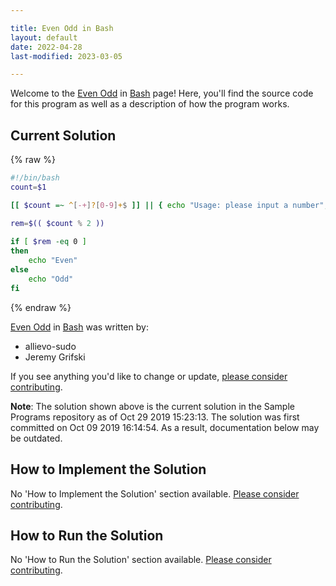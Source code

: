 ```yaml
---

title: Even Odd in Bash
layout: default
date: 2022-04-28
last-modified: 2023-03-05

---
```


Welcome to the [Even Odd](https://sampleprograms.io/projects/even-odd) in [Bash](https://sampleprograms.io/languages/bash) page! Here, you'll find the source code for this program as well as a description of how the program works.

## Current Solution

{% raw %}

```bash
#!/bin/bash
count=$1

[[ $count =~ ^[-+]?[0-9]+$ ]] || { echo "Usage: please input a number"; exit 1; }

rem=$(( $count % 2 ))
 
if [ $rem -eq 0 ]
then
    echo "Even"
else
    echo "Odd"
fi
```

{% endraw %}

[Even Odd](https://sampleprograms.io/projects/even-odd) in [Bash](https://sampleprograms.io/languages/bash) was written by:

- allievo-sudo
- Jeremy Grifski

If you see anything you'd like to change or update, [please consider contributing](https://github.com/TheRenegadeCoder/sample-programs).

**Note**: The solution shown above is the current solution in the Sample Programs repository as of Oct 29 2019 15:23:13. The solution was first committed on Oct 09 2019 16:14:54. As a result, documentation below may be outdated.

## How to Implement the Solution

No 'How to Implement the Solution' section available. [Please consider contributing](https://github.com/TheRenegadeCoder/sample-programs-website).

## How to Run the Solution

No 'How to Run the Solution' section available. [Please consider contributing](https://github.com/TheRenegadeCoder/sample-programs-website).